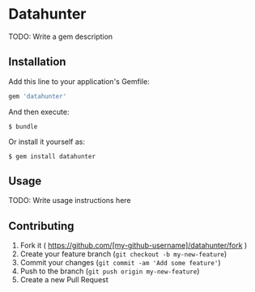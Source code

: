 # Datahunter

TODO: Write a gem description

## Installation

Add this line to your application's Gemfile:

```ruby
gem 'datahunter'
```

And then execute:

    $ bundle

Or install it yourself as:

    $ gem install datahunter

## Usage

TODO: Write usage instructions here

## Contributing

1. Fork it ( https://github.com/[my-github-username]/datahunter/fork )
2. Create your feature branch (`git checkout -b my-new-feature`)
3. Commit your changes (`git commit -am 'Add some feature'`)
4. Push to the branch (`git push origin my-new-feature`)
5. Create a new Pull Request
